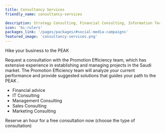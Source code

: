 ```yaml
---
title: Consultancy Services
friendly_name: consultancy-services

description: Strategy Consulting, Financial Consulting, Information Technology Consulting, Management Consulting, Sales Consulting, Marketing Consulting.
icon: 'bi-rulers'
packages_link: '/pages/packages/#social-media-campaigns'
featured_image: 'consultancy-services.png'
---
```

Hike your business to the PEAK

Request a consultation with the Promotion Efficiency team, which has extensive experience in establishing and managing projects in the Saudi market. The  Promotion Efficiency team will analyze your current performance and provide suggested solutions that guides your path to the PEAK .

- Financial advice
- IT Consulting
- Management Consulting
- Sales Consulting
- Marketing Consulting

Reserve an hour for a free consultation now
(choose the type of consultation)
